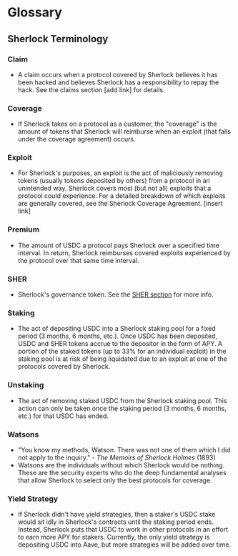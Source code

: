 # Glossary

## Sherlock Terminology

### Claim

* A claim occurs when a protocol covered by Sherlock believes it has been hacked and believes Sherlock has a responsibility to repay the hack. See the claims section \[add link] for details. &#x20;

### Coverage

* If Sherlock takes on a protocol as a customer, the "coverage" is the amount of tokens that Sherlock will reimburse when an exploit (that falls under the coverage agreement) occurs.

### Exploit

* For Sherlock's purposes, an exploit is the act of maliciously removing tokens (usually tokens deposited by others) from a protocol in an unintended way. Sherlock covers most (but not all) exploits that a protocol could experience. For a detailed breakdown of which exploits are generally covered, see the Sherlock Coverage Agreement. \[insert link]

### Premium

* The amount of USDC a protocol pays Sherlock over a specified time interval. In return, Sherlock reimburses covered exploits experienced by the protocol over that same time interval.&#x20;

### SHER

* Sherlock's governance token. See the [SHER section](broken-reference) for more info.

### Staking

* The act of depositing USDC into a Sherlock staking pool for a fixed period (3 months, 6 months, etc.). Once USDC has been deposited, USDC and SHER tokens accrue to the depositor in the form of APY. A portion of the staked tokens (up to 33% for an individual exploit) in the staking pool is at risk of being liquidated due to an exploit at one of the protocols covered by Sherlock.

### Unstaking

* The act of removing staked USDC from the Sherlock staking pool. This action can only be taken once the staking period (3 months, 6 months, etc.) for that USDC has ended.&#x20;

### Watsons

* "You know my methods, Watson. There was not one of them which I did not apply to the inquiry." - _The Memoirs of Sherlock Holmes_ (1893)
* Watsons are the individuals without which Sherlock would be nothing. These are the security experts who do the deep fundamental analyses that allow Sherlock to select only the best protocols for coverage.&#x20;

### Yield Strategy

* If Sherlock didn't have yield strategies, then a staker's USDC stake would sit idly in Sherlock's contracts until the staking period ends. Instead, Sherlock puts that USDC to work in other protocols in an effort to earn more APY for stakers. Currently, the only yield strategy is depositing USDC into Aave, but more strategies will be added over time.
